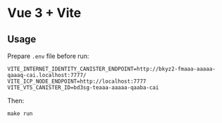 # Vue 3 + Vite

## Usage

Prepare `.env` file before run:

```.env
VITE_INTERNET_IDENTITY_CANISTER_ENDPOINT=http://bkyz2-fmaaa-aaaaa-qaaaq-cai.localhost:7777/
VITE_ICP_NODE_ENDPOINT=http://localhost:7777
VITE_VTS_CANISTER_ID=bd3sg-teaaa-aaaaa-qaaba-cai
```

Then:

```shell
make run
```
